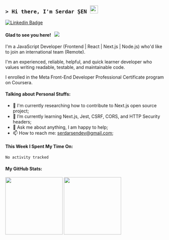 ### <samp>&gt; Hi there, I'm Serdar ŞEN <img src="https://media.giphy.com/media/hvRJCLFzcasrR4ia7z/giphy.gif" width="25"> </samp>


[![Linkedin Badge](https://img.shields.io/badge/-LinkedIn-0e76a8?style=flat-square&logo=Linkedin&logoColor=white)](https://www.linkedin.com/in/serdarsen/)


#### Glad to see you here! &nbsp; ![](https://visitor-badge.glitch.me/badge?page_id=serdarsen.serdarsen)

I'm a JavaScript Developer (Frontend | React | Next.js | Node.js) who'd like to join an international team (Remote).

I'm an experienced, reliable, helpful, and quick learner developer who values writing readable, testable, and maintainable code.

I enrolled in the Meta Front-End Developer Professional Certificate program on Coursera.

#### Talking about Personal Stuffs:
- 🔭 I'm currently researching how to contribute to Next.js open source project;
- 🌱 I’m currently learning Next.js, Jest, CSRF, CORS, and HTTP Security headers;
- 💬 Ask me about anything, I am happy to help;
- 📫 How to reach me: serdarsendev@gmail.com;

#### This Week I Spent My Time On:
<!--START_SECTION:waka-->
```text
No activity tracked
```
<!--END_SECTION:waka-->

#### My GitHub Stats:
<p>
  <img height="180em" src="https://github-readme-stats.vercel.app/api?username=serdarsen&show_icons=true&hide_border=true&&count_private=true&include_all_commits=true&theme=dracula" />
  <img height="180em" src="https://github-readme-stats.vercel.app/api/top-langs/?username=serdarsen&exclude_repo=KNN-Image-Classification&show_icons=true&hide_border=true&layout=compact&langs_count=8&theme=dracula"/>
</p>